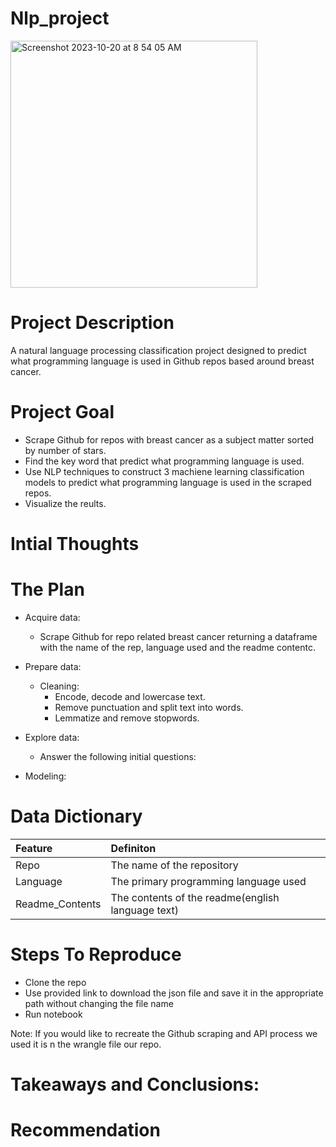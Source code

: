 # Nlp_project

<img width="395" alt="Screenshot 2023-10-20 at 8 54 05 AM" src="https://github.com/Adam-and-nisha-nlp/nlp_project/assets/136507682/75eb20d3-2acd-412d-b0d2-092f7a956f71">

# Project Description
A natural language processing classification project designed to predict what programming language is used in Github repos based around breast cancer.

# Project Goal
- Scrape Github for repos with breast cancer as a subject matter sorted by number of stars.
- Find the key word that predict what programming language is used.
- Use NLP techniques to construct 3 machiene learning classification models to predict what programming language is used in the scraped repos.
- Visualize the reults.

# Intial Thoughts


# The Plan
- Acquire data:
    - Scrape Github for repo related breast cancer returning a dataframe with the name of the rep, language used and the readme contentc.

- Prepare data:
    - Cleaning:
        - Encode, decode and lowercase text.
        - Remove punctuation and split text into words.
        - Lemmatize and remove stopwords.

- Explore data:
  - Answer the following initial questions:
 



- Modeling:




# Data Dictionary
| Feature            | Definiton | 
| :---------------- | :------ | 
| Repo      |   The name of the repository  | 
| Language         |  The primary programming language used   | 
| Readme_Contents    |  The contents of the readme(english language text)  | 



# Steps To Reproduce
- Clone the repo
- Use provided link to download the json file and save it in the appropriate path without changing the file name
- Run notebook

Note: If you would like to recreate the Github scraping and API process we used it is n the wrangle file our repo.

# Takeaways and Conclusions:


# Recommendation



